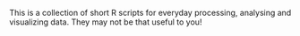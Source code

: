 This is a collection of short R scripts for everyday processing, analysing and visualizing data. They may not be that useful to you!
